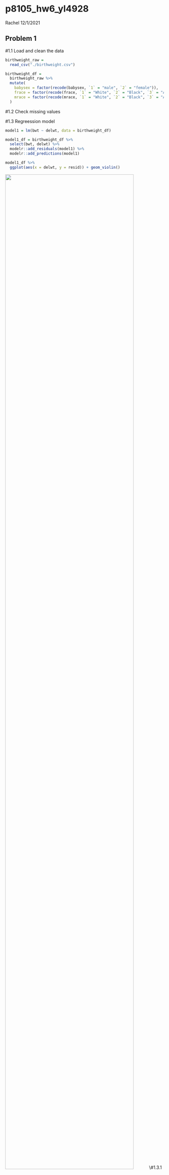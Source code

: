 p8105\_hw6\_yl4928
================
Rachel
12/1/2021

## Problem 1

\#1.1 Load and clean the data

``` r
birthweight_raw = 
  read_csv("./birthweight.csv")
```

``` r
birthweight_df = 
  birthweight_raw %>% 
  mutate(
    babysex = factor(recode(babysex, `1` = "male", `2` = "female")),
    frace = factor(recode(frace, `1` = "White", `2` = "Black", `3` = "Asian", `4` = "Puerto Rican", `8` = "Other", `9` = "Unknown")), 
    mrace = factor(recode(mrace, `1` = "White", `2` = "Black", `3` = "Asian", `4` = "Puerto Rican", `8` = "Other"))
  )
```

\#1.2 Check missing values

\#1.3 Regreession model

``` r
model1 = lm(bwt ~ delwt, data = birthweight_df)
```

``` r
model1_df = birthweight_df %>% 
  select(bwt, delwt) %>% 
  modelr::add_residuals(model1) %>% 
  modelr::add_predictions(model1)

model1_df %>% 
  ggplot(aes(x = delwt, y = resid)) + geom_violin()
```

<img src="p8105_hw6_ly4928_files/figure-gfm/unnamed-chunk-4-1.png" width="90%" />
\#1.3.1 Compare model to two others (One using length at birth and
gestational age as predictors (main effects only); One using head
circumference, length, sex, and all interactions (including the
three-way interaction) between these)

``` r
birthweight_cv_df = 
  crossv_mc(birthweight_df, 100) %>% 
  mutate(
    train = map(train, as_tibble), 
    test = map(test, as_tibble)
  ) %>% 
  
  mutate(
    model1 = map(train, ~lm(bwt ~ delwt, data = .x)),
    model2 = map(train, ~lm(bwt ~ blength + gaweeks, data = .x)),
    model3 = map(train, ~lm(bwt ~ bhead + blength + babysex + bhead*blength + bhead*babysex + blength*babysex + bhead*blength*babysex, data = .x))) %>% 
  
  mutate(
    rmse_model1 = map2_dbl(model1, test, ~rmse(model = .x, data = .y)), 
    rmse_model2 = map2_dbl(model2, test, ~rmse(model = .x, data = .y)), 
    rmse_model3 = map2_dbl(model3, test, ~rmse(model = .x, data = .y))
  )
```

…The output

``` r
birthweight_cv_df %>% 
  select(starts_with("rmse")) %>% 
  pivot_longer(
    everything(), 
    names_to = "model",
    values_to = "rmse",
    names_prefix = "rmse_"
  ) %>% 
  ggplot(aes(x = model, y = rmse)) + geom_boxplot()
```

<img src="p8105_hw6_ly4928_files/figure-gfm/unnamed-chunk-6-1.png" width="90%" />
Comparing to other two models, `Model3` is the best model.

## Problem 2

# Load the data

``` r
weather_df = 
  rnoaa::meteo_pull_monitors(
    c("USW00094728"),
    var = c("PRCP", "TMIN", "TMAX"), 
    date_min = "2017-01-01",
    date_max = "2017-12-31") %>%
  mutate(
    name = recode(id, USW00094728 = "CentralPark_NY"),
    tmin = tmin / 10,
    tmax = tmax / 10) %>%
  select(name, id, everything())
```

\#Bootstrapping

``` r
boot_sample = function(df) {
  sample_frac(df, replace = TRUE)
}
```

``` r
boot_sample(weather_df) %>% 
  ggplot(aes(x = tmin, y = tmax)) + 
  geom_point(alpha = .8) + 
  stat_smooth(method = "lm")
```

<img src="p8105_hw6_ly4928_files/figure-gfm/unnamed-chunk-9-1.png" width="90%" />

``` r
bootstrapping = 
  tibble(
    strap_number = 1:5000,
    strap_sample = rerun(5000, boot_sample(weather_df))
  )
```

``` r
bootstrap_results_r = 
  bootstrapping %>% 
  mutate(
    models = map(strap_sample, ~lm(tmax~tmin, data = .x)), 
    results1 = map(models, broom::glance)
  ) %>%
  select(-strap_sample, -models) %>% 
  unnest(results1)

bootstrap_results_r %>% 
  ggplot(aes(x = r.squared)) + geom_density()
```

<img src="p8105_hw6_ly4928_files/figure-gfm/unnamed-chunk-11-1.png" width="90%" />
The distribution is approximately normal, however, it has a heavy tail
extending to low values, features that may be related to the frequency
with large outliers are included in the bootstrap sample.

``` r
bootstrap_results_beta = 
  bootstrapping %>% 
  mutate(
    models = map(strap_sample, ~lm(tmax ~ tmin, data = .x)),
    results2 = map(models, broom::tidy)
  ) %>% 
  select(-strap_sample, -models) %>% 
  unnest(results2)

bootstrap_results_log = 
  bootstrap_results_beta %>% 
  select(strap_number, term, estimate) %>% 
  pivot_wider(
    names_from = term, 
    values_from = estimate
  ) %>% 
  mutate(log = log(`(Intercept)`*`tmin`))


ggplot(bootstrap_results_log, aes(x = log)) + geom_density()
```

<img src="p8105_hw6_ly4928_files/figure-gfm/unnamed-chunk-12-1.png" width="90%" />
The distribution is also approximately normal, a little tail extending
to lower values, which indicates tehre might be large outliers included.

\#Confidence interval

``` r
bootstrap_results_r %>% 
  summarise(
    ci_lower = quantile(r.squared, 0.025),
    ci_upper = quantile(r.squared, 0.975)
  ) %>% 
  knitr::kable()
```

| ci\_lower | ci\_upper |
|----------:|----------:|
| 0.8938429 | 0.9277504 |

``` r
bootstrap_results_log %>% 
  summarise(
    ci_lower = quantile(log, 0.025), 
    ci_upper = quantile(log, 0.975)
  ) %>% 
  knitr::kable()
```

| ci\_lower | ci\_upper |
|----------:|----------:|
|  1.964595 |  2.058463 |
